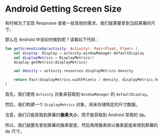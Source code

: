 # Android Getting Screen Size

有时候为了实现 Respnsive 或者一些其他的需求，我们就需要拿到当前屏幕的尺寸。

那么在 Android 中该如何做到呢？请看如下代码：

```kotlin
fun getScreenSizeDp(activity: Activity): Pair<Float, Float> {
    val display: Display = activity.windowManager.defaultDisplay
    val displayMetrics = DisplayMetrics()
    display.getMetrics(displayMetrics)

    val density = activity.resources.displayMetrics.density

    return Pair(displayMetrics.widthPixels / density, displayMetrics.heightPixels / density)
}
```

首先，我们使用 `Activity` 对象来获取到 `WindowManager` 的 `defaultDisplay`。

然后，我们构建一个 `DisplayMetrics` 对象，用来存储特定的尺寸数据。

注意，我们只能获取到屏幕的**像素大小**，而不能获取到 Android 常用的 dp。

所以，我们就要先拿到屏幕的像素密度，然后再用像素除以像素密度来得到屏幕的 dp 尺寸。
